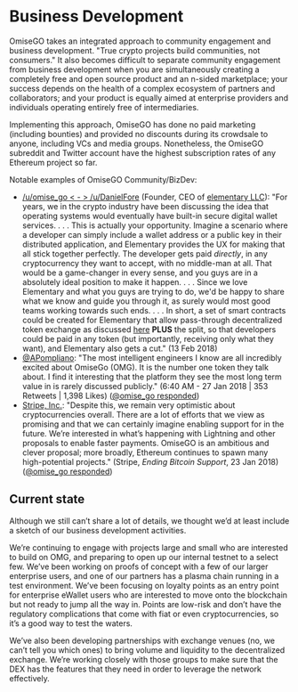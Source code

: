 # Business Development

OmiseGO takes an integrated approach to community engagement and business development. "True crypto projects build communities, not consumers." It also becomes difficult to separate community engagement from business development when you are simultaneously creating a completely free and open source product and an n-sided marketplace; your success depends on the health of a complex ecosystem of partners and collaborators; and your product is equally aimed at enterprise providers and individuals operating entirely free of intermediaries.

Implementing this approach, OmiseGO has done no paid marketing \(including bounties\) and provided no discounts during its crowdsale to anyone, including VCs and media groups. Nonetheless, the OmiseGO subreddit and Twitter account have the highest subscription rates of any Ethereum project so far.   

Notable examples of OmiseGO Community/BizDev: 

* [/u/omise\_go &lt; - &gt; /u/DanielFore](https://www.reddit.com/r/elementaryos/comments/7w9ci5/any_plan_to_integrate_cryptocurrencies_payment/du62i9d) \(Founder, CEO of [elementary LLC](https://elementary.io/)\): "For years, we in the crypto industry have been discussing the idea that operating systems would eventually have built-in secure digital wallet services. . . .  This is actually your opportunity. Imagine a scenario where a developer can simply include a wallet address or a public key in their distributed application, and Elementary provides the UX for making that all stick together perfectly. The developer gets paid _directly_, in any cryptocurrency they want to accept, with no middle-man at all. That would be a game-changer in every sense, and you guys are in a absolutely ideal position to make it happen. . . .  Since we love Elementary and what you guys are trying to do, we'd be happy to share what we know and guide you through it, as surely would most good teams working towards such ends. . . .  In short, a set of smart contracts could be created for Elementary that allow pass-through decentralized token exchange as discussed [here](https://www.reddit.com/r/elementaryos/comments/7w9ci5/any_plan_to_integrate_cryptocurrencies_payment/du62u1p/) **PLUS** the split, so that developers could be paid in any token \(but importantly, receiving only what they want\), and Elementary also gets a cut." \(13 Feb 2018\)
* [@APompliano](https://twitter.com/APompliano/status/957262065768550402): "The most intelligent engineers I know are all incredibly excited about OmiseGo \(OMG\). It is the number one token they talk about. I find it interesting that the platform they see the most long term value in is rarely discussed publicly." \(6:40 AM - 27 Jan 2018 \| 353 Retweets \| 1,398 Likes\) \([@omise\_go responded](https://twitter.com/omise_go/status/957523890942574592)\) 
* [Stripe, Inc.](https://stripe.com/blog/ending-bitcoin-support): "Despite this, we remain very optimistic about cryptocurrencies overall. There are a lot of efforts that we view as promising and that we can certainly imagine enabling support for in the future. We’re interested in what’s happening with Lightning and other proposals to enable faster payments. OmiseGO is an ambitious and clever proposal; more broadly, Ethereum continues to spawn many high-potential projects." \(Stripe, _Ending Bitcoin Support_, 23 Jan 2018\) \([@omise\_go responded](https://twitter.com/omise_go/status/955898487308079104?lang=en)\)


## Current state

Although we still can’t share a lot of details, we thought we’d at least include a sketch of our business development activities.

We’re continuing to engage with projects large and small who are interested to build on OMG, and preparing to open up our internal testnet to a select few. We’ve been working on proofs of concept with a few of our larger enterprise users, and one of our partners has a plasma chain running in a test environment. We’ve been focusing on loyalty points as an entry point for enterprise eWallet users who are interested to move onto the blockchain but not ready to jump all the way in. Points are low-risk and don’t have the regulatory complications that come with fiat or even cryptocurrencies, so it’s a good way to test the waters.

We’ve also been developing partnerships with exchange venues (no, we can’t tell you which ones) to bring volume and liquidity to the decentralized exchange. We’re working closely with those groups to make sure that the DEX has the features that they need in order to leverage the network effectively.
